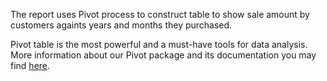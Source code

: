 The report uses Pivot process to construct table to show sale amount by customers againts years and months they purchased.

Pivot table is the most powerful and a must-have tools for data analysis. More information about our Pivot package and its documentation you may find [here](https://www.koolreport.com/packages/pivot).